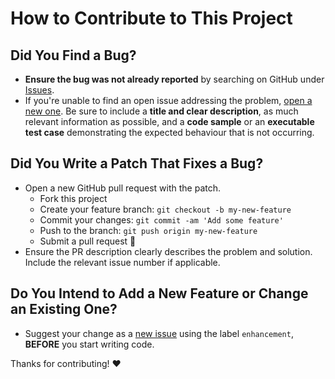 # How to Contribute to This Project

## Did You Find a Bug?

- **Ensure the bug was not already reported** by searching on GitHub under [Issues][issues].
- If you're unable to find an open issue addressing the problem, [open a new one][new-issue]. Be sure to include a **title and clear description**, as much relevant information as possible, and a **code sample** or an **executable test case** demonstrating the expected behaviour that is not occurring.

## Did You Write a Patch That Fixes a Bug?

- Open a new GitHub pull request with the patch.
  - Fork this project
  - Create your feature branch: `git checkout -b my-new-feature`
  - Commit your changes: `git commit -am 'Add some feature'`
  - Push to the branch: `git push origin my-new-feature`
  - Submit a pull request :tada:
- Ensure the PR description clearly describes the problem and solution. Include the relevant issue number if applicable.

## Do You Intend to Add a New Feature or Change an Existing One?

- Suggest your change as a [new issue][new-issue] using the label `enhancement`, **BEFORE** you start writing code.

Thanks for contributing! :heart:

[//]: # (Simply change the URL's below to your own project information)

[issues]: https://github.com/justinhartman/Webserver-Error-Pages/issues
[new-issue]: https://github.com/justinhartman/Webserver-Error-Pages/issues/new
